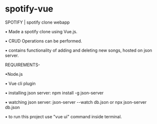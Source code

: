 # spotify-vue
SPOTIFY | spotify clone webapp

• Made a spotify clone using Vue.js.

• CRUD Operations can be performed.

• contains functionality of adding and deleting new songs, hosted on json
server.



REQUIREMENTS-

•Node.js

• Vue cli plugin

• installing json server: npm install -g json-server
  
• watching json server: json-server --watch db.json or npx json-server db.json

• to run this project use "vue ui" command inside terminal.
